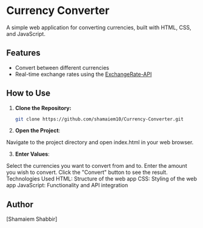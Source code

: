 # Currency Converter

A simple web application for converting currencies, built with HTML, CSS, and JavaScript. 

## Features

- Convert between different currencies
- Real-time exchange rates using the [ExchangeRate-API](https://v6.exchangerate-api.com/)

## How to Use

1. **Clone the Repository:**

   ```bash
   git clone https://github.com/shamaiem10/Currency-Converter.git
2. **Open the Project**:

  Navigate to the project directory and open index.html in your web browser.

3. **Enter Values**:

Select the currencies you want to convert from and to.
Enter the amount you wish to convert.
Click the "Convert" button to see the result.
Technologies Used
HTML: Structure of the web app
CSS: Styling of the web app
JavaScript: Functionality and API integration
## Author
 [Shamaiem Shabbir]
